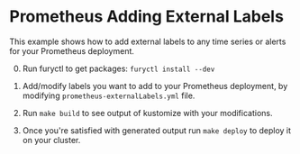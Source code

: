 # Prometheus Adding External Labels

This example shows how to add external labels to any time series or alerts for
your Prometheus deployment.

0. Run furyctl to get packages: `furyctl install --dev`

1. Add/modify labels you want to add to your Prometheus deployment, by modifying
   `prometheus-externalLabels.yml` file.

2. Run `make build` to see output of kustomize with your modifications.

3. Once you're satisfied with generated output run `make deploy` to deploy it on
   your cluster.
